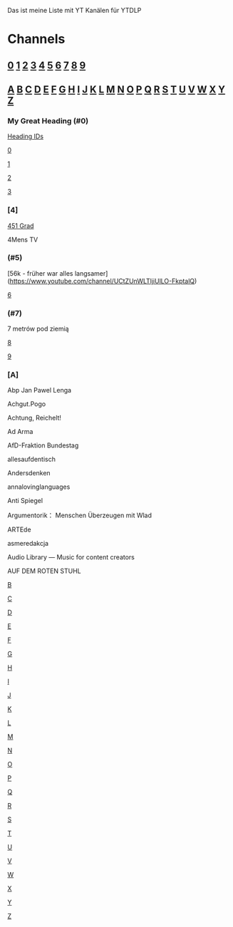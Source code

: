 Das ist meine Liste mit YT Kanälen für YTDLP

# Channels

## [0](#0) [1](#1) [2](#2) [3](#3) [4](#4) [5](#5) [6](#6) [7](#7) [8](#8) [9](#9)

## [A](#A) [B](#B) [C](#C) [D](#D) [E](#E) [F](#F) [G](#G) [H](#H) [I](#I) [J](#J) [K](#K) [L](#L) [M](#M) [N](#N) [O](#O) [P](#P) [Q](#Q) [R](#R) [S](#S) [T](#T) [U](#U) [V](#V) [W](#W) [X](#X) [Y](#Y) [Z](#Z)


### My Great Heading (#0)
[Heading IDs](#0)

[0](#0)

[1](#1)

[2](#2)

[3](#3)

### [4]

[451 Grad](https://www.youtube.com/c/451Grad)


4Mens TV

### (#5)

[56k - früher war alles langsamer] (https://www.youtube.com/channel/UCtZUnWLTljiUlLO-FkptalQ)

[6](#6)

### (#7)

7 metrów pod ziemią

[8](#8)

[9](#9)

### [A]

Abp Jan Pawel Lenga

Achgut.Pogo

Achtung, Reichelt!

Ad Arma

AfD-Fraktion Bundestag

allesaufdentisch

Andersdenken

annalovinglanguages

Anti Spiegel

Argumentorik： Menschen Überzeugen mit Wlad

ARTEde

asmeredakcja

Audio Library — Music for content creators

AUF DEM ROTEN STUHL



[B](#B)

[C](#C)

[D](#D)

[E](#E)

[F](#F)

[G](#G)

[H](#H)

[I](#I)

[J](#J)

[K](#K)

[L](#L)

[M](#M)

[N](#N)

[O](#O)

[P](#P)

[Q](#Q)

[R](#R)

[S](#S)

[T](#T)

[U](#U)

[V](#V)

[W](#W)

[X](#X)

[Y](#Y)

[Z](#Z)

